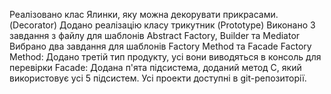 Реалізовано клас Ялинки, яку можна декорувати прикрасами. (Decorator)
Додано реалізацію класу трикутник (Prototype)
Виконано 3 завдання з файлу для шаблонів Abstract Factory, Builder та Mediator
Вибрано два завдання для шаблонів Factory Method та Facade
Factory Method: Додано третій тип продукту, усі вони виводяться в консоль для перевірки
Facade: Додана п'ята підсистема, доданий метод C, який використовує усі 5 підсистем.
Усі проекти доступні в git-репозиторії.
